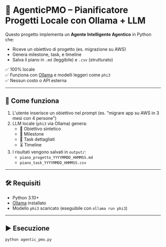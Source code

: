 # 🧠 AgenticPMO – Pianificatore Progetti Locale con Ollama + LLM

Questo progetto implementa un **Agente Intelligente Agentico** in Python che:
- Riceve un obiettivo di progetto (es. migrazione su AWS)
- Genera milestone, task, e timeline
- Salva il piano in `.md` (leggibile) e `.csv` (strutturato)

✅ 100% locale  
✅ Funziona con [Ollama](https://ollama.com) e modelli leggeri come `phi3`  
✅ Nessun costo o API esterna

---

## 🚀 Come funziona

1. L'utente inserisce un obiettivo nel prompt (es. "migrare app su AWS in 3 mesi con 4 persone")
2. LLM locale (`phi3` via Ollama) genera:
   - 🎯 Obiettivo sintetico
   - 📅 Milestone
   - 🧩 Task dettagliati
   - ⏳ Timeline
3. I risultati vengono salvati in `output/`:
   - `piano_progetto_YYYYMMDD_HHMMSS.md`
   - `piano_task_YYYYMMDD_HHMMSS.csv`

---

## 🛠 Requisiti

- Python 3.10+
- [Ollama](https://ollama.com) installato
- Modello `phi3` scaricato (eseguibile con `ollama run phi3`)

---

## ▶️ Esecuzione

```bash
python agentic_pmo.py
